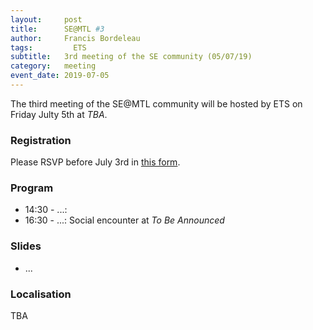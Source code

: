 ```yaml
---
layout:     post
title:      SE@MTL #3
author:     Francis Bordeleau
tags: 		  ETS
subtitle:  	3rd meeting of the SE community (05/07/19)
category:   meeting
event_date: 2019-07-05
---
```


The third meeting of the SE@MTL community will be hosted by ETS on Friday Julty 5th at *TBA*.


### Registration

Please RSVP before July 3rd in [this form](https://docs.google.com/spreadsheets/d/1IxdCFGugpDGVam2E9h3HrvnKHbjkyB-GAK23KEQj4Nc/edit?usp=sharing).

### Program

  - 14:30 - ...:
  - 16:30 - ...: Social encounter at _To Be Announced_


### Slides

  - ...

### Localisation

TBA
